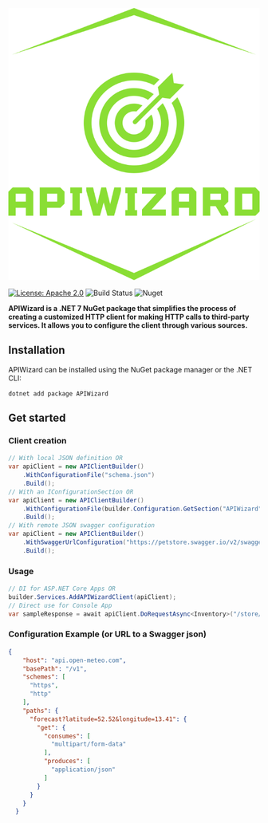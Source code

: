 ![Logo](https://raw.githubusercontent.com/lucatorrisi/api-wizard/6b057ad1aea91e594eeeeb53d2e1ce2cbfbf95f4/logo.svg)

[![License: Apache 2.0](https://img.shields.io/badge/License-Apache%202.0-blue.svg)](https://opensource.org/licenses/Apache-2.0)
![Build Status](https://img.shields.io/travis/your-username/APIWizard)
![Nuget](https://img.shields.io/nuget/v/APIWizard)

**APIWizard is a .NET 7 NuGet package that simplifies the process of creating a customized HTTP client for making HTTP calls to third-party services. It allows you to configure the client through various sources.**

## Installation

APIWizard can be installed using the NuGet package manager or the .NET CLI:

```shell
dotnet add package APIWizard
```
## Get started
### Client creation
```csharp
// With local JSON definition OR
var apiClient = new APIClientBuilder()
    .WithConfigurationFile("schema.json")
    .Build();
// With an IConfigurationSection OR
var apiClient = new APIClientBuilder()
    .WithConfigurationFile(builder.Configuration.GetSection("APIWizard"))
    .Build();
// With remote JSON swagger configuration
var apiClient = new APIClientBuilder()
    .WithSwaggerUrlConfiguration("https://petstore.swagger.io/v2/swagger.json")
    .Build();
```
### Usage
```csharp
// DI for ASP.NET Core Apps OR
builder.Services.AddAPIWizardClient(apiClient);
// Direct use for Console App
var sampleResponse = await apiClient.DoRequestAsync<Inventory>("/store/inventory", null, CancellationToken.None);
```

### Configuration Example (or URL to a Swagger json)
```json
{
    "host": "api.open-meteo.com",
    "basePath": "/v1",
    "schemes": [
      "https",
      "http"
    ],
    "paths": {
      "forecast?latitude=52.52&longitude=13.41": {
        "get": {
          "consumes": [
            "multipart/form-data"
          ],
          "produces": [
            "application/json"
          ]
        }
      }
    }
  }

```
